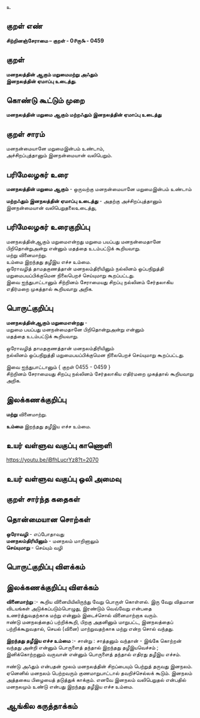 உ

## குறள் எண் 

**சிற்றினஞ்சேராமை – குறள் - 0௪ரு௯ - 0459**  

## குறள் 

**மனநலத்தின் ஆகும் மறுமைமற்று அஃதும்  
இனநலத்தின் ஏமாப்பு உடைத்து.**

## கொண்டு கூட்டும் முறை

**மனநலத்தின் மறுமை ஆகும் மற்றஃதும் இனநலத்தின் ஏமாப்பு உடைத்து**  

## குறள் சாரம் 

மனநன்மையானே மறுமைஇன்பம் உண்டாம்,  
அச்சிறப்புத்தானும் இனநன்மையான் வலிபெறும்.  

## பரிமேலழகர் உரை

**மனநலத்தின் மறுமை ஆகும்** - ஒருவற்கு மனநன்மையானே மறுமைஇன்பம் உண்டாம்  

**மற்றஃதும் இனநலத்தின் ஏமாப்பு உடைத்து** - அதற்கு அச்சிறப்புத்தானும் இனநன்மையான் வலிபெறுதலைஉடைத்து,    

## பரிமேலழகர் உரைகுறிப்பு   

மனநலத்தின்ஆகும் மறுமைஎன்றது மறுமை பயப்பது மனநன்மைதானே பிறிதொன்றுஅன்று என்னும் மதத்தை உடம்பட்டுக் கூறியவாறு.  
மற்று வினைமாற்று.  
உம்மை இறந்தது தழீஇய எச்ச உம்மை.  
ஒரோவழித் தாமதகுணத்தான் மனநலம்திரியினும் நல்லினம் ஒப்பநிறுத்தி மறுமைபயப்பிக்குமென நிலைபெறச் செய்யுமாறு கூறப்பட்டது.  
இவை ஐந்துபாட்டானும் சிற்றினம் சேராமையது சிறப்பு நல்லினம் சேர்தலாகிய எதிர்மறை முகத்தால் கூறியவாறு அறிக.  

## பொருட்குறிப்பு 

**மனநலத்தின்ஆகும் மறுமைஎன்றது** -  
மறுமை பயப்பது மனநன்மைதானே பிறிதொன்றுஅன்று என்னும்   
மதத்தை உடம்பட்டுக் கூறியவாறு.  
  
ஒரோவழித் தாமதகுணத்தான் மனநலம்திரியினும்  
நல்லினம் ஒப்பநிறுத்தி மறுமைபயப்பிக்குமென நிலைபெறச் செய்யுமாறு கூறப்பட்டது.  

இவை ஐந்துபாட்டானும் { குறள் 0455 - 0459 }   
சிற்றினம் சேராமையது சிறப்பு நல்லினம் சேர்தலாகிய எதிர்மறை முகத்தால் கூறியவாறு அறிக.   

## இலக்கணக்குறிப்பு  

**மற்று** வினைமாற்று.  

**உம்மை** இறந்தது தழீஇய எச்ச உம்மை.  

## உயர் வள்ளுவ வகுப்பு காணொளி

https://youtu.be/iBfhLucrYz8?t=2070

## உயர் வள்ளுவ வகுப்பு ஒலி அமைவு 

 
## குறள் சார்ந்த கதைகள் 


## தொன்மையான சொற்கள்  

**ஒரோவழி** - எப்போதாவது    
**மனநலம்திரியினும்** - மனநலம் மாறினாலும்   
**செய்யுமாறு** - செய்யும் வழி   

## பொருட்குறிப்பு விளக்கம்


## இலக்கணக்குறிப்பு விளக்கம்

**வினைமாற்று** :- கூறிய வினையியிலிருந்து வேறு பொருள் கொள்ளல். இரு வேறு விதமான விடயங்கள் அடுக்கப்படும்பொழுது, இரண்டும் வெவ்வேறு என்பதை உணர்த்துவதற்காக மற்று என்னும் இடைச்சொல் வினைமாற்றாக வரும்.        
ஈண்டு மனநலத்தைப் பற்றிக்கூறி, பிறகு அதனினும் மாறுபட்ட, இனநலத்தைப் பற்றிக்கூறுவதால், செயல் (வினை) மாற்றுவதற்காக மற்று என்ற சொல் வந்தது. 

**இறந்தது தழீஇய எச்ச உம்மை** :- சான்று : சாத்தனும் வந்தான் - இங்கே கொற்றன் வந்தது அன்றி என்னும் பொருளைத் தந்தால் இறந்தது தழீஇயவெச்சம் ; இனிக்கொற்றனும் வருவான் என்னும் பொருளைத் தந்தால் எதிரது தழீஇய எச்சம்.         

ஈண்டு அஃதும் என்பதன் மூலம் மனநலத்தின் சிறப்பையும் பெற்றுத் தருவது இனநலம்.  ஏனெனில் மனநலம் பெற்றவரும் குணமாறுபாட்டால் தவறிச்செல்லக் கூடும். இனநலம் அத்தகைய பிழையைத் தடுத்துக் காக்கும். எனவே இனநலம் வலிபெறுதல் என்பதில் மனநலமும் உண்டு என்பது இறந்தது தழீஇய எச்ச உம்மை.

## ஆங்கில கருத்தாக்கம் 


